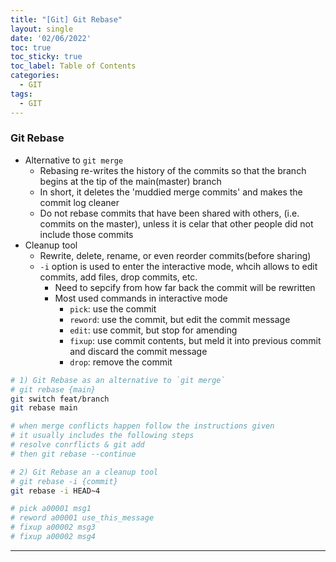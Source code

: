 ```yaml
---
title: "[Git] Git Rebase"
layout: single
date: '02/06/2022'
toc: true
toc_sticky: true
toc_label: Table of Contents
categories:
  - GIT
tags:
  - GIT
---
```


### Git Rebase
* Alternative to `git merge`
  * Rebasing re-writes the history of the commits so that the branch begins at the tip of the main(master) branch
  * In short, it deletes the 'muddied merge commits' and makes the commit log cleaner
  * Do not rebase commits that have been shared with others, (i.e. commits on the master), unless it is celar that other people did not include those commits
* Cleanup tool
  * Rewrite, delete, rename, or even reorder commits(before sharing)
  * `-i` option is used to enter the interactive mode, whcih allows to edit commits, add files, drop commits, etc.
    * Need to sepcify from how far back the commit will be rewritten
    * Most used commands in interactive mode
      * `pick`: use the commit
      * `reword`: use the commit, but edit the commit message
      * `edit`: use commit, but stop for amending
      * `fixup`: use commit contents, but meld it into previous commit and discard the commit message
      * `drop`: remove the commit

```bash
# 1) Git Rebase as an alternative to `git merge`
# git rebase {main}
git switch feat/branch
git rebase main

# when merge conflicts happen follow the instructions given
# it usually includes the following steps
# resolve conrflicts & git add 
# then git rebase --continue

# 2) Git Rebase an a cleanup tool
# git rebase -i {commit}
git rebase -i HEAD~4

# pick a00001 msg1
# reword a00001 use_this_message
# fixup a00002 msg3
# fixup a00002 msg4
```

---
